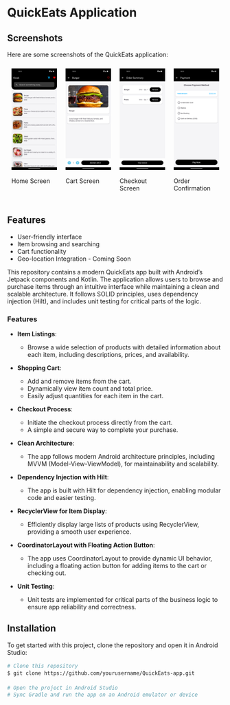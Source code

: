 # QuickEats Application

## Screenshots

Here are some screenshots of the QuickEats application:

<div style="display: flex; justify-content: space-around;">

  <div style="margin: 10px;">
    <img src="https://github.com/hitwonder/QuickEats/blob/main/screenshots/1.png?raw=true" alt="Screenshot 1" width="300"/>
    <p>Home Screen</p>
  </div>
  
  <div style="margin: 10px;">
    <img src="https://github.com/hitwonder/QuickEats/blob/main/screenshots/2.png?raw=true" alt="Screenshot 2" width="300"/>
    <p>Cart Screen</p>
  </div>

  <div style="margin: 10px;">
    <img src="https://github.com/hitwonder/QuickEats/blob/main/screenshots/3.png?raw=true" alt="Screenshot 3" width="300"/>
    <p>Checkout Screen</p>
  </div>

  <div style="margin: 10px;">
    <img src="https://github.com/hitwonder/QuickEats/blob/main/screenshots/4.png?raw=true" alt="Screenshot 4" width="300"/>
    <p>Order Confirmation</p>
  </div>

</div>


## Features

- User-friendly interface
- Item browsing and searching
- Cart functionality
- Geo-location Integration - Coming Soon

This repository contains a modern QuickEats app built with Android’s Jetpack components and Kotlin. The application allows users to browse and purchase items through an intuitive interface while maintaining a clean and scalable architecture. It follows SOLID principles, uses dependency injection (Hilt), and includes unit testing for critical parts of the logic.

### Features

- **Item Listings**: 
  - Browse a wide selection of products with detailed information about each item, including descriptions, prices, and availability.

- **Shopping Cart**: 
  - Add and remove items from the cart.
  - Dynamically view item count and total price.
  - Easily adjust quantities for each item in the cart.

- **Checkout Process**: 
  - Initiate the checkout process directly from the cart.
  - A simple and secure way to complete your purchase.

- **Clean Architecture**: 
  - The app follows modern Android architecture principles, including MVVM (Model-View-ViewModel), for maintainability and scalability.

- **Dependency Injection with Hilt**: 
  - The app is built with Hilt for dependency injection, enabling modular code and easier testing.

- **RecyclerView for Item Display**: 
  - Efficiently display large lists of products using RecyclerView, providing a smooth user experience.

- **CoordinatorLayout with Floating Action Button**: 
  - The app uses CoordinatorLayout to provide dynamic UI behavior, including a floating action button for adding items to the cart or checking out.

- **Unit Testing**: 
  - Unit tests are implemented for critical parts of the business logic to ensure app reliability and correctness.

## Installation

To get started with this project, clone the repository and open it in Android Studio:

```bash
# Clone this repository
$ git clone https://github.com/yourusername/QuickEats-app.git

# Open the project in Android Studio
# Sync Gradle and run the app on an Android emulator or device
